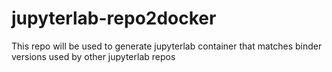# jupyterlab-repo2docker

This repo will be used to generate jupyterlab container that matches binder versions used by other jupyterlab repos
